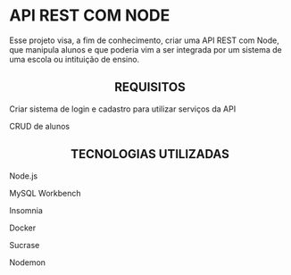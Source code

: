 #                   API REST COM NODE

<p> Esse projeto visa, a fim de conhecimento, criar uma API REST com Node, que manipula alunos e que poderia vim a ser integrada por um sistema de uma escola ou intituição de ensino. </p>

<h2 align = "center"> REQUISITOS</h1>

<p> Criar sistema de login e cadastro para utilizar serviços da API</p>
<p> CRUD de alunos</p>

<h2 align = "center"> TECNOLOGIAS UTILIZADAS </h1>

<p> Node.js</p>
<p> MySQL Workbench</p>
<p> Insomnia</p>
<p> Docker</p>
<p> Sucrase</p>
<p> Nodemon</p>

